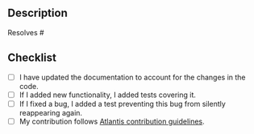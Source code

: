 ## Description

<!-- Describe your changes here -->

Resolves #<!-- issue id -->

## Checklist
<!--
  Any non-WIP PR should have all the checkmarks set.
  If a checkmark is not applicable to your PR, mark it as done
-->
- [ ] I have updated the documentation to account for the changes in the code.
- [ ] If I added new functionality, I added tests covering it.
- [ ] If I fixed a bug, I added a test preventing this bug from silently reappearing again.
- [ ] My contribution follows [Atlantis contribution guidelines](docs/CONTRIBUTING.md).

